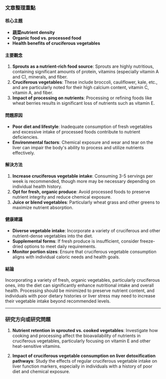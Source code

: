### 文章整理重點

#### 核心主題
- **蔬菜nutrient density**  
- **Organic food vs. processed food**  
- **Health benefits of cruciferous vegetables**  

#### 主要觀念
1. **Sprouts as a nutrient-rich food source**: Sprouts are highly nutritious, containing significant amounts of protein, vitamins (especially vitamin A and C), minerals, and fiber.
2. **Cruciferous vegetables**: These include broccoli, cauliflower, kale, etc., and are particularly noted for their high calcium content, vitamin C, vitamin A, and fiber.
3. **Impact of processing on nutrients**: Processing or refining foods like wheat berries results in significant loss of nutrients such as vitamin E.

#### 問題原因
- **Poor diet and lifestyle**: Inadequate consumption of fresh vegetables and excessive intake of processed foods contribute to nutrient deficiencies.
- **Environmental factors**: Chemical exposure and wear and tear on the liver can impair the body's ability to process and utilize nutrients effectively.

#### 解決方法
1. **Increase cruciferous vegetable intake**: Consuming 3-5 servings per week is recommended, though more may be necessary depending on individual health history.
2. **Opt for fresh, organic produce**: Avoid processed foods to preserve nutrient integrity and reduce chemical exposure.
3. **Juice or blend vegetables**: Particularly wheat grass and other greens to maximize nutrient absorption.

#### 健康建議
- **Diverse vegetable intake**: Incorporate a variety of cruciferous and other nutrient-dense vegetables into the diet.
- **Supplemental forms**: If fresh produce is insufficient, consider freeze-dried options to meet daily requirements.
- **Monitor portion sizes**: Ensure that cruciferous vegetable consumption aligns with individual caloric needs and health goals.

#### 結論
Incorporating a variety of fresh, organic vegetables, particularly cruciferous ones, into the diet can significantly enhance nutritional intake and overall health. Processing should be minimized to preserve nutrient content, and individuals with poor dietary histories or liver stress may need to increase their vegetable intake beyond recommended levels.

---

### 研究方向或研究問題

1. **Nutrient retention in sprouted vs. cooked vegetables**: Investigate how cooking and processing affect the bioavailability of nutrients in cruciferous vegetables, particularly focusing on vitamin E and other heat-sensitive vitamins.
   
2. **Impact of cruciferous vegetable consumption on liver detoxification pathways**: Study the effects of regular cruciferous vegetable intake on liver function markers, especially in individuals with a history of poor diet and chemical exposure.